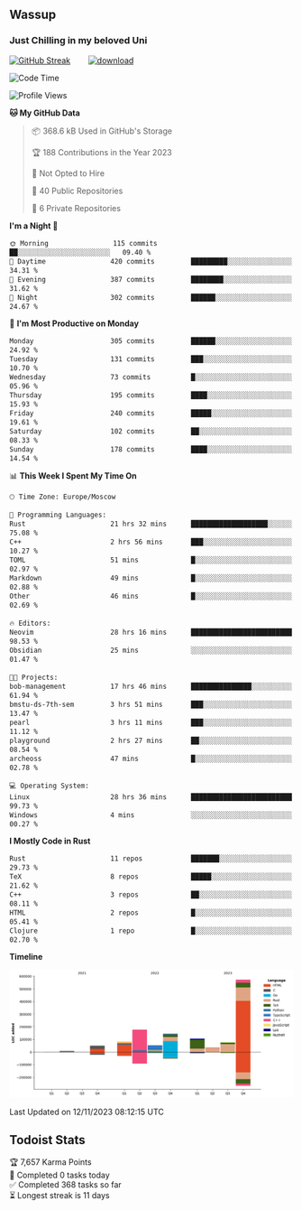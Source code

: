 ## Wassup 
### Just Chilling in my beloved Uni 

<!--
-->

[![GitHub Streak](http://github-readme-streak-stats.herokuapp.com?user=archeoss&theme=shades-of-purple&hide_border=true&date_format=j%20M%5B%20Y%5D)](https://git.io/streak-stats)&nbsp;&nbsp;&nbsp;&nbsp;&nbsp;&nbsp;&nbsp;&nbsp;[![download](https://user-images.githubusercontent.com/68448737/147796309-d8b65b1d-4dde-40d9-b03a-2b42aaa6cd43.jpeg)
](http://bmstu.ru/)

<!--START_SECTION:waka-->
![Code Time](http://img.shields.io/badge/Code%20Time-2%2C037%20hrs%2030%20mins-blue)

![Profile Views](http://img.shields.io/badge/Profile%20Views-0-blue)

**🐱 My GitHub Data** 

> 📦 368.6 kB Used in GitHub's Storage 
 > 
> 🏆 188 Contributions in the Year 2023
 > 
> 🚫 Not Opted to Hire
 > 
> 📜 40 Public Repositories 
 > 
> 🔑 6 Private Repositories 
 > 
**I'm a Night 🦉** 

```text
🌞 Morning                115 commits         ██░░░░░░░░░░░░░░░░░░░░░░░   09.40 % 
🌆 Daytime                420 commits         █████████░░░░░░░░░░░░░░░░   34.31 % 
🌃 Evening                387 commits         ████████░░░░░░░░░░░░░░░░░   31.62 % 
🌙 Night                  302 commits         ██████░░░░░░░░░░░░░░░░░░░   24.67 % 
```
📅 **I'm Most Productive on Monday** 

```text
Monday                   305 commits         ██████░░░░░░░░░░░░░░░░░░░   24.92 % 
Tuesday                  131 commits         ███░░░░░░░░░░░░░░░░░░░░░░   10.70 % 
Wednesday                73 commits          █░░░░░░░░░░░░░░░░░░░░░░░░   05.96 % 
Thursday                 195 commits         ████░░░░░░░░░░░░░░░░░░░░░   15.93 % 
Friday                   240 commits         █████░░░░░░░░░░░░░░░░░░░░   19.61 % 
Saturday                 102 commits         ██░░░░░░░░░░░░░░░░░░░░░░░   08.33 % 
Sunday                   178 commits         ████░░░░░░░░░░░░░░░░░░░░░   14.54 % 
```


📊 **This Week I Spent My Time On** 

```text
🕑︎ Time Zone: Europe/Moscow

💬 Programming Languages: 
Rust                     21 hrs 32 mins      ███████████████████░░░░░░   75.08 % 
C++                      2 hrs 56 mins       ███░░░░░░░░░░░░░░░░░░░░░░   10.27 % 
TOML                     51 mins             █░░░░░░░░░░░░░░░░░░░░░░░░   02.97 % 
Markdown                 49 mins             █░░░░░░░░░░░░░░░░░░░░░░░░   02.88 % 
Other                    46 mins             █░░░░░░░░░░░░░░░░░░░░░░░░   02.69 % 

🔥 Editors: 
Neovim                   28 hrs 16 mins      █████████████████████████   98.53 % 
Obsidian                 25 mins             ░░░░░░░░░░░░░░░░░░░░░░░░░   01.47 % 

🐱‍💻 Projects: 
bob-management           17 hrs 46 mins      ███████████████░░░░░░░░░░   61.94 % 
bmstu-ds-7th-sem         3 hrs 51 mins       ███░░░░░░░░░░░░░░░░░░░░░░   13.47 % 
pearl                    3 hrs 11 mins       ███░░░░░░░░░░░░░░░░░░░░░░   11.12 % 
playground               2 hrs 27 mins       ██░░░░░░░░░░░░░░░░░░░░░░░   08.54 % 
archeoss                 47 mins             █░░░░░░░░░░░░░░░░░░░░░░░░   02.78 % 

💻 Operating System: 
Linux                    28 hrs 36 mins      █████████████████████████   99.73 % 
Windows                  4 mins              ░░░░░░░░░░░░░░░░░░░░░░░░░   00.27 % 
```

**I Mostly Code in Rust** 

```text
Rust                     11 repos            ███████░░░░░░░░░░░░░░░░░░   29.73 % 
TeX                      8 repos             █████░░░░░░░░░░░░░░░░░░░░   21.62 % 
C++                      3 repos             ██░░░░░░░░░░░░░░░░░░░░░░░   08.11 % 
HTML                     2 repos             █░░░░░░░░░░░░░░░░░░░░░░░░   05.41 % 
Clojure                  1 repo              █░░░░░░░░░░░░░░░░░░░░░░░░   02.70 % 
```



**Timeline**

![Lines of Code chart](https://raw.githubusercontent.com/archeoss/archeoss/master/assets/bar_graph.png)


 Last Updated on 12/11/2023 08:12:15 UTC
<!--END_SECTION:waka-->

## Todoist Stats

<!-- TODO-IST:START -->
🏆  7,657 Karma Points           
🌸  Completed 0 tasks today           
✅  Completed 368 tasks so far           
⏳  Longest streak is 11 days
<!-- TODO-IST:END -->
